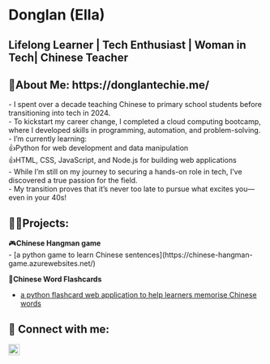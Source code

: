 <h1>Donglan (Ella)<br/></h1><h2>Lifelong Learner</a> | Tech Enthusiast</a> | Woman in Tech</a>| Chinese Teacher</a></h2>

<h2>🌱About Me: https://donglantechie.me/</h2> 
- I spent over a decade teaching Chinese to primary school students before transitioning into tech in 2024.<br>
- To kickstart my career change, I completed a cloud computing bootcamp, where I developed skills in programming, automation, and problem-solving.<br>
- I’m currently learning:<br>
👍Python for web development and data manipulation<br>
👍HTML, CSS, JavaScript, and Node.js for building web applications<br>
- While I’m still on my journey to securing a hands-on role in tech, I’ve discovered a true passion for the field.<br>
- My transition proves that it’s never too late to pursue what excites you—even in your 40s!<br>

<h2>👨‍💻Projects:</h2>
🎮<b>Chinese Hangman game</b><br>
- [a python game to learn Chinese sentences](https://chinese-hangman-game.azurewebsites.net/)<br>

📝<b>Chinese Word Flashcards</b><br>
- [a python flashcard web application to help learners memorise Chinese words](https://chinese-flashcards.azurewebsites.net/)


<h2> 🤳 Connect with me:</h2>

[<img align="left" alt="DonglanLiang | LinkedIn" width="22px" src="https://cdn.jsdelivr.net/npm/simple-icons@v3/icons/linkedin.svg" />][linkedin]

[linkedin]: https://www.linkedin.com/in/donglan-liang-589271324/

<!--
**Donglan-digital/Donglan-digital** is a ✨ _special_ ✨ repository because its `README.md` (this file) appears on your GitHub profile.

Here are some ideas to get you started:

- 🔭 I’m currently working on ...
- 🌱 I’m currently learning ...
- 👯 I’m looking to collaborate on ...
- 🤔 I’m looking for help with ...
- 💬 Ask me about ...
- 📫 How to reach me: ...
- 😄 Pronouns: ...
- ⚡ Fun fact: ...
-->
